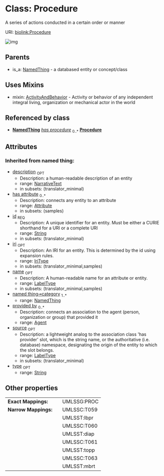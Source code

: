 
# Class: Procedure


A series of actions conducted in a certain order or manner

URI: [biolink:Procedure](https://w3id.org/biolink/vocab/Procedure)


![img](http://yuml.me/diagram/nofunky;dir:TB/class/[Treatment]-%20has%20procedure%200..*>[Procedure&#124;id(i):string;iri(i):iri_type%20%3F;type(i):string%20%3F;name(i):label_type%20%3F;description(i):narrative_text%20%3F;source(i):label_type%20%3F],[Procedure]uses%20-.->[ActivityAndBehavior],[NamedThing]^-[Procedure],[Treatment],[NamedThing],[Attribute],[Agent],[ActivityAndBehavior])

## Parents

 *  is_a: [NamedThing](NamedThing.md) - a databased entity or concept/class

## Uses Mixins

 *  mixin: [ActivityAndBehavior](ActivityAndBehavior.md) - Activity or behavior of any independent integral living, organization or mechanical actor in the world

## Referenced by class

 *  **[NamedThing](NamedThing.md)** *[has procedure](has_procedure.md)*  <sub>0..*</sub>  **[Procedure](Procedure.md)**

## Attributes


### Inherited from named thing:

 * [description](description.md)  <sub>OPT</sub>
    * Description: a human-readable description of an entity
    * range: [NarrativeText](types/NarrativeText.md)
    * in subsets: (translator_minimal)
 * [has attribute](has_attribute.md)  <sub>0..*</sub>
    * Description: connects any entity to an attribute
    * range: [Attribute](Attribute.md)
    * in subsets: (samples)
 * [id](id.md)  <sub>REQ</sub>
    * Description: A unique identifier for an entity. Must be either a CURIE shorthand for a URI or a complete URI
    * range: [String](types/String.md)
    * in subsets: (translator_minimal)
 * [iri](iri.md)  <sub>OPT</sub>
    * Description: An IRI for an entity. This is determined by the id using expansion rules.
    * range: [IriType](types/IriType.md)
    * in subsets: (translator_minimal,samples)
 * [name](name.md)  <sub>OPT</sub>
    * Description: A human-readable name for an attribute or entity.
    * range: [LabelType](types/LabelType.md)
    * in subsets: (translator_minimal,samples)
 * [named thing➞category](named_thing_category.md)  <sub>1..*</sub>
    * range: [NamedThing](NamedThing.md)
 * [provided by](provided_by.md)  <sub>0..*</sub>
    * Description: connects an association to the agent (person, organization or group) that provided it
    * range: [Agent](Agent.md)
 * [source](source.md)  <sub>OPT</sub>
    * Description: a lightweight analog to the association class 'has provider' slot, which is the string name, or the authoritative (i.e. database) namespace, designating the origin of the entity to which the slot belongs.
    * range: [LabelType](types/LabelType.md)
    * in subsets: (translator_minimal)
 * [type](type.md)  <sub>OPT</sub>
    * range: [String](types/String.md)

## Other properties

|  |  |  |
| --- | --- | --- |
| **Exact Mappings:** | | UMLSSG:PROC |
| **Narrow Mappings:** | | UMLSSC:T059 |
|  | | UMLSST:lbpr |
|  | | UMLSSC:T060 |
|  | | UMLSST:diap |
|  | | UMLSSC:T061 |
|  | | UMLSST:topp |
|  | | UMLSSC:T063 |
|  | | UMLSST:mbrt |

